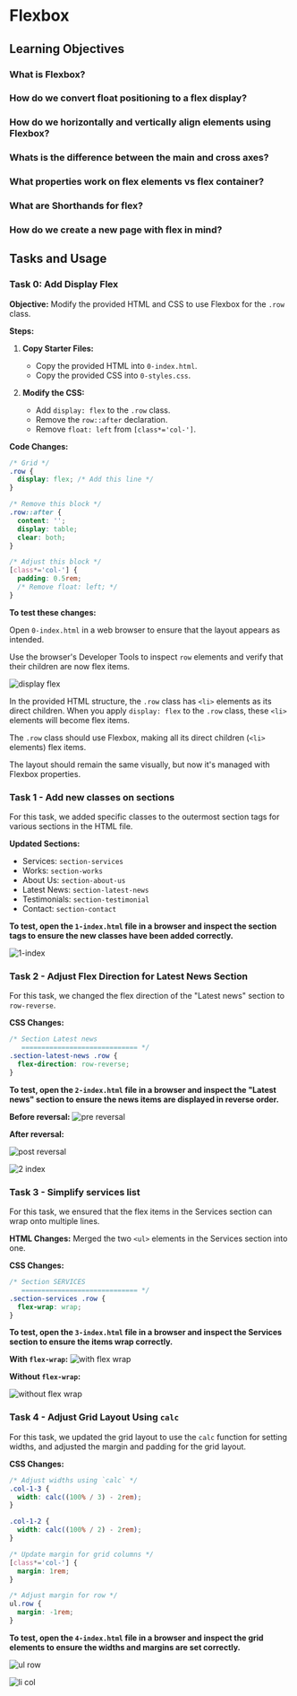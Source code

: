 # Flexbox
## Learning Objectives

### What is Flexbox?

### How do we convert float positioning to a flex display?

### How do we horizontally and vertically align elements using Flexbox?

### Whats is the difference between the main and cross axes?

### What properties work on flex elements vs flex container?

### What are Shorthands for flex?

### How do we create a new page with flex in mind?

## Tasks and Usage

### Task 0: Add Display Flex

**Objective:** 
Modify the provided HTML and CSS to use Flexbox for the `.row` class.

**Steps:**


1. **Copy Starter Files:**
   - Copy the provided HTML into `0-index.html`.
   - Copy the provided CSS into `0-styles.css`.

2. **Modify the CSS:**
   - Add `display: flex` to the `.row` class.
   - Remove the `row::after` declaration.
   - Remove `float: left` from `[class*='col-']`.

**Code Changes:**

```css
/* Grid */
.row {
  display: flex; /* Add this line */
}

/* Remove this block */
.row::after {
  content: '';
  display: table;
  clear: both;
}

/* Adjust this block */
[class*='col-'] {
  padding: 0.5rem;
  /* Remove float: left; */
}
```

**To test these changes:**

Open `0-index.html` in a web browser to ensure that the layout appears as intended.

Use the browser's Developer Tools to inspect `row` elements and verify that their children are now flex items.

![display flex](https://github.com/ThatsVie/atlas-web_front_end/assets/143755961/05f8c39b-f290-4d1d-8b17-5c42a5c4fecb)


In the provided HTML structure, the `.row` class has `<li>` elements as its direct children. When you apply `display: flex` to the `.row` class, these `<li>` elements will become flex items. 

The `.row` class should use Flexbox, making all its direct children (`<li>` elements) flex items.

The layout should remain the same visually, but now it's managed with Flexbox properties.

### Task 1 - Add new classes on sections

For this task, we added specific classes to the outermost section tags for various sections in the HTML file.

**Updated Sections:**
- Services: `section-services`
- Works: `section-works`
- About Us: `section-about-us`
- Latest News: `section-latest-news`
- Testimonials: `section-testimonial`
- Contact: `section-contact`

**To test, open the `1-index.html` file in a browser and inspect the section tags to ensure the new classes have been added correctly.**

![1-index](https://github.com/ThatsVie/atlas-web_front_end/assets/143755961/f801692b-a300-463b-a171-faecb0c732a9)



### Task 2 - Adjust Flex Direction for Latest News Section

For this task, we changed the flex direction of the "Latest news" section to `row-reverse`.

**CSS Changes:**
```css
/* Section Latest news
   ============================= */
.section-latest-news .row {
  flex-direction: row-reverse;
}
```

**To test, open the `2-index.html` file in a browser and inspect the "Latest news" section to ensure the news items are displayed in reverse order.**

**Before reversal:**
![pre reversal](https://github.com/ThatsVie/atlas-web_front_end/assets/143755961/c65cedea-5171-43ca-b970-6b721c736a12)

**After reversal:**

![post reversal](https://github.com/ThatsVie/atlas-web_front_end/assets/143755961/f32d584c-f974-40a4-b005-75809a96a7a0)


![2 index](https://github.com/ThatsVie/atlas-web_front_end/assets/143755961/5649cce0-89aa-420d-bcda-586dac081bbf)



### Task 3 - Simplify services list

For this task, we ensured that the flex items in the Services section can wrap onto multiple lines.

**HTML Changes:**
Merged the two `<ul>` elements in the Services section into one.

**CSS Changes:**
```css
/* Section SERVICES
   ============================= */
.section-services .row {
  flex-wrap: wrap;
}
```

**To test, open the `3-index.html` file in a browser and inspect the Services section to ensure the items wrap correctly.**

**With `flex-wrap`:**
![with flex wrap](https://github.com/ThatsVie/atlas-web_front_end/assets/143755961/f41b24d8-f272-4fe4-b528-36f6ff1fc888)


**Without `flex-wrap`:**

![without flex wrap](https://github.com/ThatsVie/atlas-web_front_end/assets/143755961/bb65e94f-6c36-42ea-82b1-b3d6bba8bb10)

### Task 4 - Adjust Grid Layout Using `calc`

For this task, we updated the grid layout to use the `calc` function for setting widths, and adjusted the margin and padding for the grid layout.

**CSS Changes:**
```css
/* Adjust widths using `calc` */
.col-1-3 {
  width: calc((100% / 3) - 2rem);
}

.col-1-2 {
  width: calc((100% / 2) - 2rem);
}

/* Update margin for grid columns */
[class*='col-'] {
  margin: 1rem;
}

/* Adjust margin for row */
ul.row {
  margin: -1rem;
}
```

**To test, open the `4-index.html` file in a browser and inspect the grid elements to ensure the widths and margins are set correctly.**

![ul row](https://github.com/ThatsVie/atlas-web_front_end/assets/143755961/a2b79f3e-c739-4d67-b4fa-672efa321a1e)


![li col](https://github.com/ThatsVie/atlas-web_front_end/assets/143755961/8739b6fc-5a24-423b-9cd0-f95f31af614e)


































